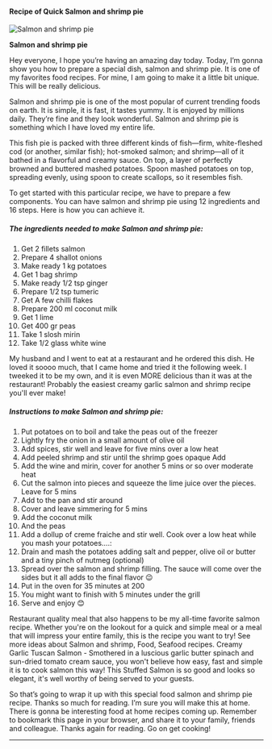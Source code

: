             

#### Recipe of Quick Salmon and shrimp pie

![Salmon and shrimp pie](https://img-global.cpcdn.com/recipes/f8be97b9f6a80da6/751x532cq70/salmon-and-shrimp-pie-recipe-main-photo.jpg)

**Salmon and shrimp pie**

Hey everyone, I hope you’re having an amazing day today. Today, I’m gonna show you how to prepare a special dish, salmon and shrimp pie. It is one of my favorites food recipes. For mine, I am going to make it a little bit unique. This will be really delicious.

Salmon and shrimp pie is one of the most popular of current trending foods on earth. It is simple, it is fast, it tastes yummy. It is enjoyed by millions daily. They’re fine and they look wonderful. Salmon and shrimp pie is something which I have loved my entire life.

This fish pie is packed with three different kinds of fish—firm, white-fleshed cod (or another, similar fish); hot-smoked salmon; and shrimp—all of it bathed in a flavorful and creamy sauce. On top, a layer of perfectly browned and buttered mashed potatoes. Spoon mashed potatoes on top, spreading evenly, using spoon to create scallops, so it resembles fish.

To get started with this particular recipe, we have to prepare a few components. You can have salmon and shrimp pie using 12 ingredients and 16 steps. Here is how you can achieve it.

##### The ingredients needed to make Salmon and shrimp pie:

1.  Get 2 fillets salmon
2.  Prepare 4 shallot onions
3.  Make ready 1 kg potatoes
4.  Get 1 bag shrimp
5.  Make ready 1/2 tsp ginger
6.  Prepare 1/2 tsp tumeric
7.  Get A few chilli flakes
8.  Prepare 200 ml coconut milk
9.  Get 1 lime
10.  Get 400 gr peas
11.  Take 1 slosh mirin
12.  Take 1/2 glass white wine

My husband and I went to eat at a restaurant and he ordered this dish. He loved it soooo much, that I came home and tried it the following week. I tweeked it to be my own, and it is even MORE delicious than it was at the restaurant! Probably the easiest creamy garlic salmon and shrimp recipe you'll ever make!

##### Instructions to make Salmon and shrimp pie:

1.  Put potatoes on to boil and take the peas out of the freezer
2.  Lightly fry the onion in a small amount of olive oil
3.  Add spices, stir well and leave for five mins over a low heat
4.  Add peeled shrimp and stir until the shrimp goes opaque Add
5.  Add the wine and mirin, cover for another 5 mins or so over moderate heat
6.  Cut the salmon into pieces and squeeze the lime juice over the pieces. Leave for 5 mins
7.  Add to the pan and stir around
8.  Cover and leave simmering for 5 mins
9.  Add the coconut milk
10.  And the peas
11.  Add a dollup of creme fraiche and stir well. Cook over a low heat while you mash your potatoes….:
12.  Drain and mash the potatoes adding salt and pepper, olive oil or butter and a tiny pinch of nutmeg (optional)
13.  Spread over the salmon and shrimp filling. The sauce will come over the sides but it all adds to the final flavor 😉
14.  Put in the oven for 35 minutes at 200
15.  You might want to finish with 5 minutes under the grill
16.  Serve and enjoy 😊

Restaurant quality meal that also happens to be my all-time favorite salmon recipe. Whether you're on the lookout for a quick and simple meal or a meal that will impress your entire family, this is the recipe you want to try! See more ideas about Salmon and shrimp, Food, Seafood recipes. Creamy Garlic Tuscan Salmon - Smothered in a luscious garlic butter spinach and sun-dried tomato cream sauce, you won't believe how easy, fast and simple it is to cook salmon this way! This Stuffed Salmon is so good and looks so elegant, it's well worthy of being served to your guests.

So that’s going to wrap it up with this special food salmon and shrimp pie recipe. Thanks so much for reading. I’m sure you will make this at home. There is gonna be interesting food at home recipes coming up. Remember to bookmark this page in your browser, and share it to your family, friends and colleague. Thanks again for reading. Go on get cooking!

* * *